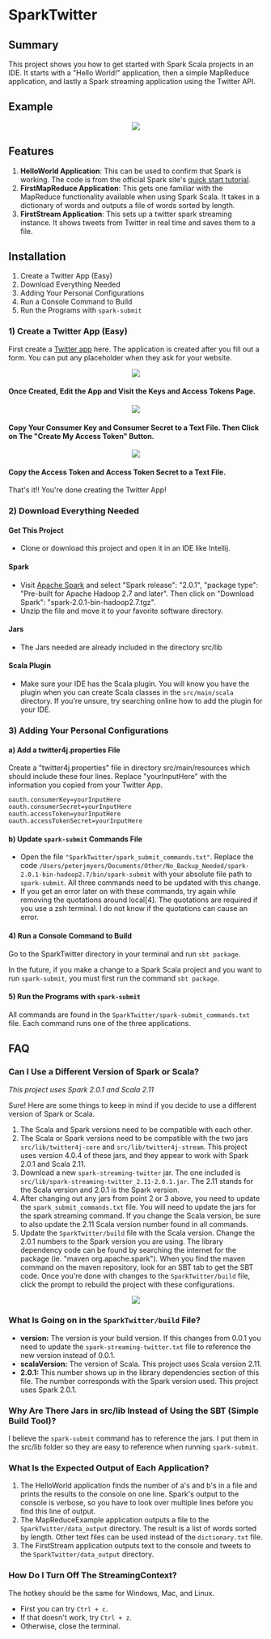 
# SparkTwitter

## Summary
This project shows you how to get started with Spark Scala projects in an IDE.  It starts with a "Hello World!" application, then a simple MapReduce application, and lastly a Spark streaming application using the Twitter API.

## Example

<center><img src="src/main/resources/spark_streaming_twitter.png"></center>

## Features 

1. **HelloWorld Application**: This can be used to confirm that Spark is working.
  The code is from the official Spark site's [quick start tutorial](https://spark.apache.org/docs/latest/quick-start.html).
2. **FirstMapReduce Application**: This gets one familiar with the MapReduce functionality available when using Spark Scala.  It takes in a dictionary of words and outputs a file of words sorted by length.
3. **FirstStream Application**: This sets up a twitter spark streaming instance.  It shows tweets from Twitter in real time and saves them to a file.

## Installation

1. Create a Twitter App (Easy)
2. Download Everything Needed
3. Adding Your Personal Configurations
4. Run a Console Command to Build
5. Run the Programs with `spark-submit`

### 1) Create a Twitter App (Easy)

First create a [Twitter app](https://apps.twitter.com/) here.  The application is created after you fill out a form.  You can put any placeholder when they ask for your website.

<center><img src="src/main/resources/app_twitter_page1.png"></center>

#### Once Created, Edit the App and Visit the Keys and Access Tokens Page.

<center><img src="src/main/resources/app_twitter_page2_part1.png"></center>

#### Copy Your Consumer Key and Consumer Secret to a Text File.  Then Click on The "Create My Access Token" Button.

<center><img src="src/main/resources/app_twitter_page2_part2.png"></center>

#### Copy the Access Token and Access Token Secret to a Text File.

That's it!!  You're done creating the Twitter App!

### 2) Download Everything Needed

#### Get This Project

- Clone or download this project and open it in an IDE like Intellij.

#### Spark

- Visit [Apache Spark](https://spark.apache.org/downloads.html) and select "Spark release": "2.0.1", "package type": "Pre-built for Apache Hadoop 2.7 and later".  Then click on "Download Spark": "spark-2.0.1-bin-hadoop2.7.tgz".
- Unzip the file and move it to your favorite software directory.

#### Jars

- The Jars needed are already included in the directory src/lib

#### Scala Plugin

- Make sure your IDE has the Scala plugin.  You will know you have the plugin when you can create Scala classes in the `src/main/scala` directory.  If you're unsure, try searching online how to add the plugin for your IDE.

### 3) Adding Your Personal Configurations

#### a) Add a twitter4j.properties File

Create a "twitter4j.properties" file in directory src/main/resources which should include these four lines.  Replace "yourInputHere" with the information you copied from your Twitter App.

	oauth.consumerKey=yourInputHere
	oauth.consumerSecret=yourInputHere
	oauth.accessToken=yourInputHere
	oauth.accessTokenSecret=yourInputHere

#### b) Update `spark-submit` Commands File

- Open the file `"SparkTwitter/spark_submit_commands.txt"`.  Replace the code `/Users/peterjmyers/Documents/Other/No_Backup_Needed/spark-2.0.1-bin-hadoop2.7/bin/spark-submit` with your absolute file path to `spark-submit`.  All three commands need to be updated with this change.
- If you get an error later on with these commands, try again while removing the quotations around local[4].  The quotations are required if you use a zsh terminal.  I do not know if the quotations can cause an error.

#### 4) Run a Console Command to Build

Go to the SparkTwitter directory in your terminal and run `sbt package`.

In the future, if you make a change to a Spark Scala project and you want to run `spark-submit`, you must first run the command `sbt package`.

#### 5) Run the Programs with `spark-submit`

All commands are found in the `SparkTwitter/spark-submit_commands.txt` file.  Each command runs one of the three applications.

## FAQ

### Can I Use a Different Version of Spark or Scala?

_This project uses Spark 2.0.1 and Scala 2.11_

Sure!  Here are some things to keep in mind if you decide to use a different version of Spark or Scala.  

1. The Scala and Spark versions need to be compatible with each other.
2. The Scala or Spark versions need to be compatible with the two jars `src/lib/twitter4j-core` and `src/lib/twitter4j-stream`.  This project uses version 4.0.4 of these jars, and they appear to work with Spark 2.0.1 and Scala 2.11.
3. Download a new `spark-streaming-twitter` jar.  The one included is `src/lib/spark-streaming-twitter_2.11-2.0.1.jar`.  The 2.11 stands for the Scala version and 2.0.1 is the Spark version.
4. After changing out any jars from point 2 or 3 above, you need to update the  `spark_submit_commands.txt` file.  You will need to update the jars for the spark streaming command.  If you change the Scala version, be sure to also update the 2.11 Scala version number found in all commands.
5. Update the `SparkTwitter/build` file with the Scala version.  Change the 2.0.1 numbers to the Spark version you are using.  The library dependency code can be found by searching the internet for the package (ie. "maven org.apache.spark").  When you find the maven command on the maven repository, look for an SBT tab to get the SBT code.  Once you're done with changes to the `SparkTwitter/build` file, click the prompt to rebuild the project with these configurations.

<center><img src="src/main/resources/sbt_code.png"></center>


### What Is Going on in the `SparkTwitter/build` File?

* **version:** The version is your build version.  If this changes from 0.0.1 you need to update the `spark-streaming-twitter.txt` file to reference the new version instead of 0.0.1.
* **scalaVersion:** The version of Scala.  This project uses Scala version 2.11.
* **2.0.1:** This number shows up in the library dependencies section of this file.  The number corresponds with the Spark version used.  This project uses Spark 2.0.1.

### Why Are There Jars in src/lib Instead of Using the SBT (Simple Build Tool)?

I believe the `spark-submit` command has to reference the jars.  I put them in the src/lib folder so they are easy to reference when running `spark-submit`.

### What Is the Expected Output of Each Application?

1. The HelloWorld application finds the number of a's and b's in a file and prints the results to the console on one line.  Spark's output to the console is verbose, so you have to look over multiple lines before you find this line of output.
2. The MapReduceExample application outputs a file to the `SparkTwitter/data_output` directory.  The result is a list of words sorted by length.  Other text files can be used instead of the `dictionary.txt` file.
3. The FirstStream application outputs text to the console and tweets to the `SparkTwitter/data_output` directory.

### How Do I Turn Off The StreamingContext?

The hotkey should be the same for Windows, Mac, and Linux.

- First you can try `Ctrl + c`.
- If that doesn't work, try `Ctrl + z`.
- Otherwise, close the terminal.